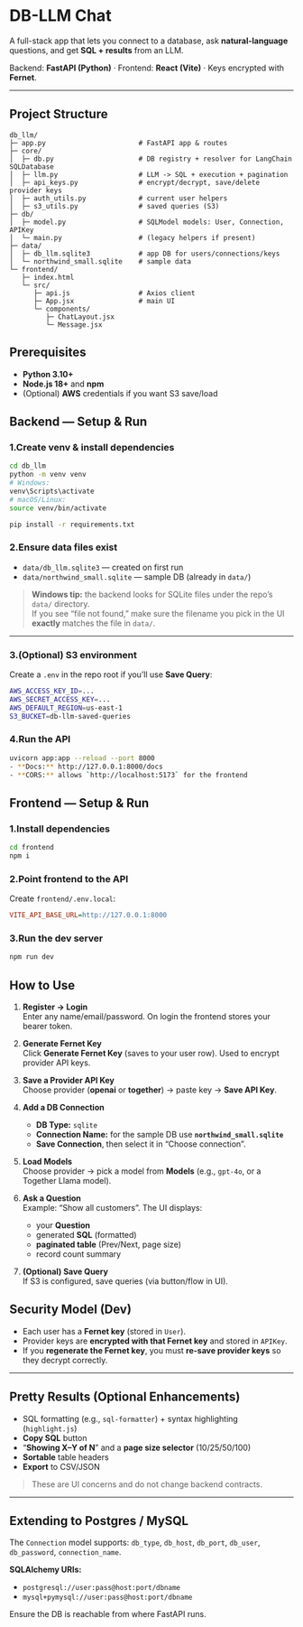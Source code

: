 # DB-LLM Chat

A full-stack app that lets you connect to a database, ask **natural-language** questions, and get **SQL + results** from an LLM.

Backend: **FastAPI (Python)** · Frontend: **React (Vite)** · Keys encrypted with **Fernet**.

---
## Project Structure

```text
db_llm/
├─ app.py                       # FastAPI app & routes
├─ core/
│  ├─ db.py                     # DB registry + resolver for LangChain SQLDatabase
│  ├─ llm.py                    # LLM -> SQL + execution + pagination
│  ├─ api_keys.py               # encrypt/decrypt, save/delete provider keys
│  ├─ auth_utils.py             # current user helpers
│  ├─ s3_utils.py               # saved queries (S3)
├─ db/
│  ├─ model.py                  # SQLModel models: User, Connection, APIKey
│  └─ main.py                   # (legacy helpers if present)
├─ data/
│  ├─ db_llm.sqlite3            # app DB for users/connections/keys
│  └─ northwind_small.sqlite    # sample data
└─ frontend/
   ├─ index.html
   └─ src/
      ├─ api.js                 # Axios client
      ├─ App.jsx                # main UI
      └─ components/
         ├─ ChatLayout.jsx
         └─ Message.jsx
```
## Prerequisites

- **Python 3.10+**
- **Node.js 18+** and **npm**
- (Optional) **AWS** credentials if you want S3 save/load

## Backend — Setup & Run

### 1.Create venv & install dependencies

```bash
cd db_llm
python -m venv venv
# Windows:
venv\Scripts\activate
# macOS/Linux:
source venv/bin/activate

pip install -r requirements.txt

```
### 2.Ensure data files exist

- `data/db_llm.sqlite3` — created on first run  
- `data/northwind_small.sqlite` — sample DB (already in `data/`)

> **Windows tip:** the backend looks for SQLite files under the repo’s `data/` directory.  
> If you see “file not found,” make sure the filename you pick in the UI **exactly** matches the file in `data/`.
---
### 3.(Optional) S3 environment

Create a `.env` in the repo root if you’ll use **Save Query**:

```bash
AWS_ACCESS_KEY_ID=...
AWS_SECRET_ACCESS_KEY=...
AWS_DEFAULT_REGION=us-east-1
S3_BUCKET=db-llm-saved-queries
```
### 4.Run the API

```bash
uvicorn app:app --reload --port 8000
- **Docs:** http://127.0.0.1:8000/docs  
- **CORS:** allows `http://localhost:5173` for the frontend
```
## Frontend — Setup & Run

### 1.Install dependencies
```bash
cd frontend
npm i
```
### 2.Point frontend to the API

Create `frontend/.env.local`:

```ini
VITE_API_BASE_URL=http://127.0.0.1:8000
```
### 3.Run the dev server

```bash
npm run dev
```
## How to Use

1) **Register → Login**  
   Enter any name/email/password. On login the frontend stores your bearer token.

2) **Generate Fernet Key**  
   Click **Generate Fernet Key** (saves to your user row). Used to encrypt provider API keys.

3) **Save a Provider API Key**  
   Choose provider (**openai** or **together**) → paste key → **Save API Key**.

4) **Add a DB Connection**
   - **DB Type:** `sqlite`  
   - **Connection Name:** for the sample DB use **`northwind_small.sqlite`**  
   - **Save Connection**, then select it in “Choose connection”.

5) **Load Models**  
   Choose provider → pick a model from **Models** (e.g., `gpt-4o`, or a Together Llama model).

6) **Ask a Question**  
   Example: “Show all customers”. The UI displays:
   - your **Question**
   - generated **SQL** (formatted)
   - **paginated table** (Prev/Next, page size)
   - record count summary

7) **(Optional) Save Query**  
   If S3 is configured, save queries (via button/flow in UI).

## Security Model (Dev)

- Each user has a **Fernet key** (stored in `User`).
- Provider keys are **encrypted with that Fernet key** and stored in `APIKey`.
- If you **regenerate the Fernet key**, you must **re-save provider keys** so they decrypt correctly.
---
## Pretty Results (Optional Enhancements)

- SQL formatting (e.g., `sql-formatter`) + syntax highlighting (`highlight.js`)
- **Copy SQL** button
- “**Showing X–Y of N**” and a **page size selector** (10/25/50/100)
- **Sortable** table headers
- **Export** to CSV/JSON

> These are UI concerns and do not change backend contracts.
---
## Extending to Postgres / MySQL

The `Connection` model supports:
`db_type`, `db_host`, `db_port`, `db_user`, `db_password`, `connection_name`.

**SQLAlchemy URIs:**
- `postgresql://user:pass@host:port/dbname`
- `mysql+pymysql://user:pass@host:port/dbname`

Ensure the DB is reachable from where FastAPI runs.
